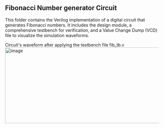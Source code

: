 ## Fibonacci Number generator Circuit
This folder contains the Verilog implementation of a digital circuit that generates Fibonacci numbers. It includes the design module, a comprehensive testbench       for verification, and a Value Change Dump (VCD) file to visualize the simulation waveforms.

Circuit's waveform after applying the testbench file fib_tb.v 
<img width="1662" height="248" alt="image" src="https://github.com/user-attachments/assets/0077f9ad-42c0-477c-920c-400f70231180" />
